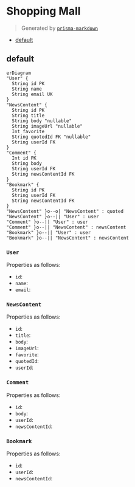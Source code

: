 # Shopping Mall

> Generated by [`prisma-markdown`](https://github.com/samchon/prisma-markdown)

- [default](#default)

## default

```mermaid
erDiagram
"User" {
  String id PK
  String name
  String email UK
}
"NewsContent" {
  String id PK
  String title
  String body "nullable"
  String imageUrl "nullable"
  Int favorite
  String quotedId FK "nullable"
  String userId FK
}
"Comment" {
  Int id PK
  String body
  String userId FK
  String newsContentId FK
}
"Bookmark" {
  String id PK
  String userId FK
  String newsContentId FK
}
"NewsContent" }o--o| "NewsContent" : quoted
"NewsContent" }o--|| "User" : user
"Comment" }o--|| "User" : user
"Comment" }o--|| "NewsContent" : newsContent
"Bookmark" }o--|| "User" : user
"Bookmark" }o--|| "NewsContent" : newsContent
```

### `User`

Properties as follows:

- `id`:
- `name`:
- `email`:

### `NewsContent`

Properties as follows:

- `id`:
- `title`:
- `body`:
- `imageUrl`:
- `favorite`:
- `quotedId`:
- `userId`:

### `Comment`

Properties as follows:

- `id`:
- `body`:
- `userId`:
- `newsContentId`:

### `Bookmark`

Properties as follows:

- `id`:
- `userId`:
- `newsContentId`:

